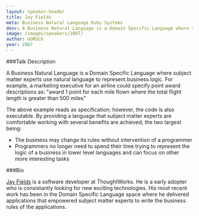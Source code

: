 ```yaml
---
layout: speaker-header
title: Jay Fields
meta: Business Natural Language Ruby Systems
desc: A Business Natural Language is a Domain Specific Language where subject matter experts use natural language to represent business logic. By providing a language that subject matter experts are comfortable working with several benefits are achieved.
image: /images/speakers/2007/
author: GORUCO
year: 2007
---
```


###Talk Description

A Business Natural Language is a Domain Specific Language where subject matter experts use natural language to represent business logic. For example, a marketing executive for an airline could specify point award descriptions as: "award 1 point for each mile flown where the total flight length is greater than 500 miles"

The above example reads as specification; however, the code is also executable. By providing a language that subject matter experts are comfortable working with several benefits are achieved, the two largest being:

* The business may change its rules without intervention of a programmer
* Programmers no longer need to spend their time trying to represent the logic of a business in lower level languages and can focus on other more interesting tasks

###Bio

[Jay Fields](http://www.jayfields.com/) is a software developer at ThoughtWorks. He is a early adopter who is consistantly looking for new exciting technologies. His most recent work has been in the Domain Specific Language space where he delivered applications that empowered subject matter experts to write the business rules of the applications.



